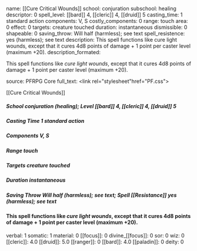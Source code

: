 name: [[Cure Critical Wounds]]
school: conjuration
subschool: healing
descriptor: 0
spell_level: [[bard]] 4, [[cleric]] 4, [[druid]] 5
casting_time: 1 standard action
components: V, S
costly_components: 0
range: touch
area: 0
effect: 0
targets: creature touched
duration: instantaneous
dismissible: 0
shapeable: 0
saving_throw: Will half (harmless); see text
spell_resistence: yes (harmless); see text
description: This spell functions like cure light wounds, except that it cures 4d8 points of damage + 1 point per caster level (maximum +20).
description_formated: <p>This spell functions like <i>cure light wounds</i>, except that it cures 4d8 points of damage + 1 point per caster level (maximum +20).</p>
source: PFRPG Core
full_text: <link rel="stylesheet"href="PF.css"><div class="heading"><p class="alignleft">[[Cure Critical Wounds]]</p><div style="clear: both;"></div></div><div><h5><b>School </b>conjuration (healing); <b>Level </b>[[bard]] 4, [[cleric]] 4, [[druid]] 5</h5><h5><b>Casting Time </b>1 standard action</h5><h5><b>Components </b>V, S</h5><h5><b>Range </b>touch</h5><h5><b>Targets </b> creature touched</h5><h5><b>Duration </b>instantaneous</h5><h5><b>Saving Throw </b>Will half (harmless); see text; <b>Spell [[Resistance]] </b>yes (harmless); see text</h5></div><div><h4><p>This spell functions like <i>cure light wounds</i>, except that it cures 4d8 points of damage + 1 point per caster level (maximum +20).</p></h4></div>
verbal: 1
somatic: 1
material: 0
[[focus]]: 0
divine_[[focus]]: 0
sor: 0
wiz: 0
[[cleric]]: 4.0
[[druid]]: 5.0
[[ranger]]: 0
[[bard]]: 4.0
[[paladin]]: 0
deity: 0
